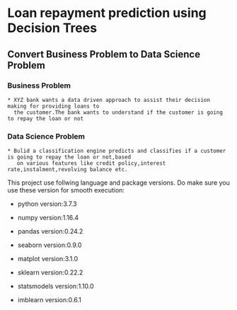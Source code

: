
# Loan repayment prediction using Decision Trees

## Convert Business Problem to Data Science Problem

### Business Problem

    * XYZ bank wants a data driven approach to assist their decision making for providing loans to 
      the customer.The bank wants to understand if the customer is going to repay the loan or not
### Data Science Problem

    * Bulid a classification engine predicts and classifies if a customer is going to repay the loan or not,based
       on various features like credit policy,interest rate,instalment,revolving balance etc.

This project use follwing language and package versions. Do make sure you use these version for smooth execution:

* python version:3.7.3

* numpy version:1.16.4

* pandas version:0.24.2

* seaborn version:0.9.0

* matplot version:3.1.0

* sklearn version:0.22.2

* statsmodels version:1.10.0

* imblearn version:0.6.1
